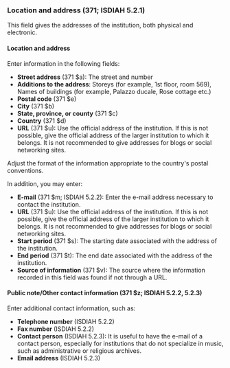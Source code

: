 ### Location and address (371; ISDIAH 5.2.1)
This field gives the addresses of the institution, both physical and electronic.

#### Location and address
Enter information in the following fields:
- **Street address** (371 $a): The street and number
- **Additions to the address**: Storeys (for example, 1st floor, room 569), Names of buildings (for example, Palazzo ducale,
  Rose cottage etc.)
- **Postal code** (371 $e)
- **City** (371 $b)
- **State, province, or county** (371 $c)
- **Country** (371 $d)
- **URL** (371 $u): Use the official address of the institution. If this is not possible, give the official address of the
  larger institution to which it belongs. It is not recommended to give addresses for blogs or social networking sites.

Adjust the format of the information appropriate to the country's postal conventions.

In addition, you may enter:
- **E-mail** (371 $m; ISDIAH 5.2.2): Enter the e-mail address necessary to contact the institution.
- **URL** (371 $u): Use the official address of the institution. If this is not possible, give the official address of
  the larger institution to which it belongs. It is not recommended to give addresses for blogs or social networking
  sites.
- **Start period** (371 $s): The starting date associated with the address of the institution.
- **End period** (371 $t): The end date associated with the address of the institution.
- **Source of information** (371 $v): The source where the information recorded in this field was found if not through a
  URL.

#### Public note/Other contact information (371 $z; ISDIAH 5.2.2, 5.2.3)
Enter additional contact information, such as:
- **Telephone number** (ISDIAH 5.2.2)
- **Fax number** (ISDIAH 5.2.2)
- **Contact person** (ISDIAH 5.2.3): It is useful to have the e-mail of a contact person, especially for institutions that
  do not specialize in music, such as administrative or religious archives.
- **Email address**  (ISDIAH 5.2.3)
